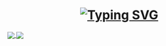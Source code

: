 <h1 align = "center">
<a href="https://git.io/typing-svg"><img src="https://readme-typing-svg.herokuapp.com?font=Fira+Code&size=60&duration=2000&pause=1000&color=0CE82B&background=14181e&center=true&vCenter=true&multiline=true&width=1200&height=125&lines=Hi+there!;" alt="Typing SVG" /></a>
</h1>

<a href="https://github.com/serykhelena/serykhelena">
  <img align="center" src="https://github-readme-stats.vercel.app/api/top-langs/?username=serykhelena&hide=java,html,tex&bg_color=14181e&title_color=0CE82B&theme=radical&langs_count=3" />
</a>

<a href="https://github.com/serykhelena/serykhelena">
  <img align="center" src="https://github-readme-stats.vercel.app/api?username=serykhelena&show_icons=true&line_height=27&count_private=true&bg_color=14181e&title_color=0CE82B&theme=radical" />
</a>


<!--
**serykhelena/serykhelena** is a ✨ _special_ ✨ repository because its `README.md` (this file) appears on your GitHub profile.

Here are some ideas to get you started:

- 🔭 I’m currently working on ...
- 🌱 I’m currently learning ...
- 👯 I’m looking to collaborate on ...
- 🤔 I’m looking for help with ...
- 💬 Ask me about ...
- 📫 How to reach me: ...
- 😄 Pronouns: ...
- ⚡ Fun fact: ladybugs produce antifreeze
-->
